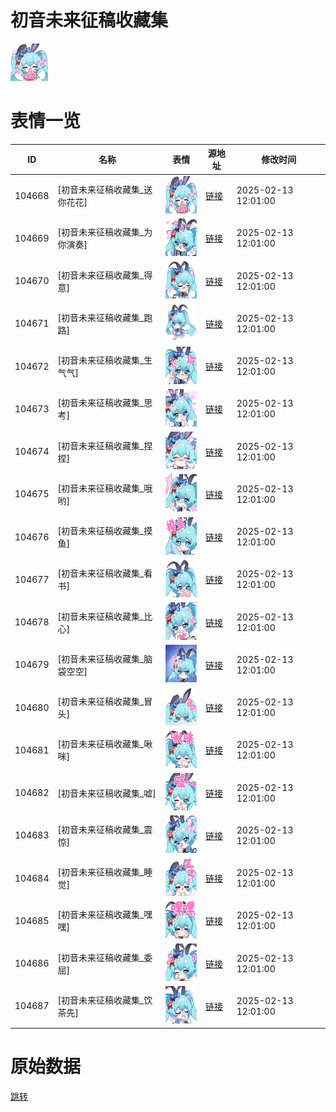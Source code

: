 # 初音未来征稿收藏集

<img src="./cover.png" height="60" alt="cover" />

# 表情一览

|ID|名称|表情|源地址|修改时间|
|----|----|----|----|----|
|104668|[初音未来征稿收藏集_送你花花]|<img src="./pic/104668_%5B初音未来征稿收藏集_送你花花%5D.png" height="60" alt="送你花花"/>|[链接](https://i0.hdslb.com/bfs/garb/2fef04233866c0549f1e4c21f803818d4b62bdc4.png)|2025-02-13 12:01:00|
|104669|[初音未来征稿收藏集_为你演奏]|<img src="./pic/104669_%5B初音未来征稿收藏集_为你演奏%5D.png" height="60" alt="为你演奏"/>|[链接](https://i0.hdslb.com/bfs/garb/eedd0efde384240865fd425372d3508931f26b3f.png)|2025-02-13 12:01:00|
|104670|[初音未来征稿收藏集_得意]|<img src="./pic/104670_%5B初音未来征稿收藏集_得意%5D.png" height="60" alt="得意"/>|[链接](https://i0.hdslb.com/bfs/garb/757e9265f39f39d1a1cd81a20d801067cd136490.png)|2025-02-13 12:01:00|
|104671|[初音未来征稿收藏集_跑路]|<img src="./pic/104671_%5B初音未来征稿收藏集_跑路%5D.png" height="60" alt="跑路"/>|[链接](https://i0.hdslb.com/bfs/garb/75dff113506058df6eb8761332bfcf0991901d91.png)|2025-02-13 12:01:00|
|104672|[初音未来征稿收藏集_生气气]|<img src="./pic/104672_%5B初音未来征稿收藏集_生气气%5D.png" height="60" alt="生气气"/>|[链接](https://i0.hdslb.com/bfs/garb/8117c0489315b7eb4227a8e908187ab29d2bc70d.png)|2025-02-13 12:01:00|
|104673|[初音未来征稿收藏集_思考]|<img src="./pic/104673_%5B初音未来征稿收藏集_思考%5D.png" height="60" alt="思考"/>|[链接](https://i0.hdslb.com/bfs/garb/c37df2f416cbda6ece60216db1e26b5bc06bd31d.png)|2025-02-13 12:01:00|
|104674|[初音未来征稿收藏集_捏捏]|<img src="./pic/104674_%5B初音未来征稿收藏集_捏捏%5D.png" height="60" alt="捏捏"/>|[链接](https://i0.hdslb.com/bfs/garb/c572a1b543d92dedbfac96cc6d3842617d5623e1.png)|2025-02-13 12:01:00|
|104675|[初音未来征稿收藏集_哦哟]|<img src="./pic/104675_%5B初音未来征稿收藏集_哦哟%5D.png" height="60" alt="哦哟"/>|[链接](https://i0.hdslb.com/bfs/garb/3dc3d19bcb2dca9147e911de5603953fd9923d6f.png)|2025-02-13 12:01:00|
|104676|[初音未来征稿收藏集_摸鱼]|<img src="./pic/104676_%5B初音未来征稿收藏集_摸鱼%5D.png" height="60" alt="摸鱼"/>|[链接](https://i0.hdslb.com/bfs/garb/c2452b9c5d941aad1affc30eab347ae2239569e7.png)|2025-02-13 12:01:00|
|104677|[初音未来征稿收藏集_看书]|<img src="./pic/104677_%5B初音未来征稿收藏集_看书%5D.png" height="60" alt="看书"/>|[链接](https://i0.hdslb.com/bfs/garb/a7ca162ee6fd3f7f9628f888d71c491aeee97914.png)|2025-02-13 12:01:00|
|104678|[初音未来征稿收藏集_比心]|<img src="./pic/104678_%5B初音未来征稿收藏集_比心%5D.png" height="60" alt="比心"/>|[链接](https://i0.hdslb.com/bfs/garb/74722375fa9017b73b57b00e98ebf6c78b0822ef.png)|2025-02-13 12:01:00|
|104679|[初音未来征稿收藏集_脑袋空空]|<img src="./pic/104679_%5B初音未来征稿收藏集_脑袋空空%5D.png" height="60" alt="脑袋空空"/>|[链接](https://i0.hdslb.com/bfs/garb/a87a86b585bb230f9bdcae7f77c90674ba090f57.png)|2025-02-13 12:01:00|
|104680|[初音未来征稿收藏集_冒头]|<img src="./pic/104680_%5B初音未来征稿收藏集_冒头%5D.png" height="60" alt="冒头"/>|[链接](https://i0.hdslb.com/bfs/garb/2e26ee7c1976fbabf3f6bf3d4af8b1c119cf8182.png)|2025-02-13 12:01:00|
|104681|[初音未来征稿收藏集_啾咪]|<img src="./pic/104681_%5B初音未来征稿收藏集_啾咪%5D.png" height="60" alt="啾咪"/>|[链接](https://i0.hdslb.com/bfs/garb/5452f77c071cd88d4d1f8fdb9faf926d421de3b4.png)|2025-02-13 12:01:00|
|104682|[初音未来征稿收藏集_嘘]|<img src="./pic/104682_%5B初音未来征稿收藏集_嘘%5D.png" height="60" alt="嘘"/>|[链接](https://i0.hdslb.com/bfs/garb/b800d758ff4d70744328623b49061c35bb394fd9.png)|2025-02-13 12:01:00|
|104683|[初音未来征稿收藏集_震惊]|<img src="./pic/104683_%5B初音未来征稿收藏集_震惊%5D.png" height="60" alt="震惊"/>|[链接](https://i0.hdslb.com/bfs/garb/9b77161eea60df2d33c261d045d23106c4d7ada8.png)|2025-02-13 12:01:00|
|104684|[初音未来征稿收藏集_睡觉]|<img src="./pic/104684_%5B初音未来征稿收藏集_睡觉%5D.png" height="60" alt="睡觉"/>|[链接](https://i0.hdslb.com/bfs/garb/b71c3abc4e511358f1abcc73125192e9fced1a0d.png)|2025-02-13 12:01:00|
|104685|[初音未来征稿收藏集_嘿嘿]|<img src="./pic/104685_%5B初音未来征稿收藏集_嘿嘿%5D.png" height="60" alt="嘿嘿"/>|[链接](https://i0.hdslb.com/bfs/garb/aca3ac9e202c5c96aef5c109c171f8f3833f3194.png)|2025-02-13 12:01:00|
|104686|[初音未来征稿收藏集_委屈]|<img src="./pic/104686_%5B初音未来征稿收藏集_委屈%5D.png" height="60" alt="委屈"/>|[链接](https://i0.hdslb.com/bfs/garb/75643fdca6db9ef9faea36299ea5d8965638d953.png)|2025-02-13 12:01:00|
|104687|[初音未来征稿收藏集_饮茶先]|<img src="./pic/104687_%5B初音未来征稿收藏集_饮茶先%5D.png" height="60" alt="饮茶先"/>|[链接](https://i0.hdslb.com/bfs/garb/504302f25e9d4da3f0f2a4ff2c8b725d312576c4.png)|2025-02-13 12:01:00|

# 原始数据

[跳转](./raw.json)

